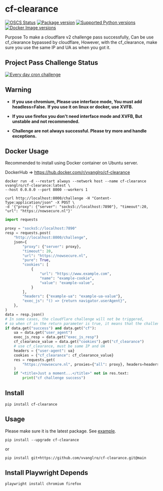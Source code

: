 # cf-clearance

[![OSCS Status](https://www.oscs1024.com/platform/badge/vvanglro/cf_clearance.svg?size=small)](https://www.oscs1024.com/project/vvanglro/cf_clearance?ref=badge_small)
[![Package version](https://img.shields.io/pypi/v/cf_clearance?color=%2334D058&label=pypi%20package)](https://pypi.python.org/pypi/cf_clearance)
[![Supported Python versions](https://img.shields.io/pypi/pyversions/cf_clearance.svg?color=%2334D058)](https://pypi.python.org/pypi/cf_clearance)
[![Docker Image versions](https://img.shields.io/docker/v/vvanglro/cf-clearance?color=%2334D058&label=docker%20version)](https://hub.docker.com/r/vvanglro/cf-clearance)


Purpose To make a cloudflare v2 challenge pass successfully, Can be use cf_clearance bypassed by cloudflare, However, with
the cf_clearance, make sure you use the same IP and UA as when you got it.

## Project Pass Challenge Status
[![Every day cron challenge](https://github.com/vvanglro/cf-clearance/actions/workflows/every_day_cron_challenge.yml/badge.svg)](https://github.com/vvanglro/cf-clearance/actions/workflows/every_day_cron_challenge.yml)

## Warning

- **If you use chromium, Please use interface mode, You must add headless=False.**
**If you use it on linux or docker, use XVFB.**

- **If you use firefox you don't need interface mode and XVFB, But unstable and not recommended.**

- **Challenge are not always successful. Please try more and handle exceptions.**


## Docker Usage

Recommended to install using Docker container on Ubuntu server.

DockerHub => https://hub.docker.com/r/vvanglro/cf-clearance

```shell
docker run -d --restart always --network host --name cf-clearance vvanglro/cf-clearance:latest \
--host 0.0.0.0 --port 8000 --workers 1
```

```shell
curl http://localhost:8000/challenge -H "Content-Type:application/json" -X POST \
-d '{"proxy": {"server": "socks5://localhost:7890"}, "timeout":20, "url": "https://nowsecure.nl"}'
```

```python
import requests

proxy = "socks5://localhost:7890"
resp = requests.post(
    "http://localhost:8000/challenge",
    json={
        "proxy": {"server": proxy},
        "timeout": 20,
        "url": "https://nowsecure.nl",
        "pure": True,
        "cookies": [
            {
                "url": "https://www.example.com",
                "name": "example-cookie",
                "value": "example-value",
            }
        ],
        "headers": {"example-ua": "example-ua-value"},
        "exec_js": "() => {return navigator.userAgent}",
    },
)
data = resp.json()
# In some cases, the cloudflare challenge will not be triggered,
# so when cf in the return parameter is true, it means that the challenge has been encountered.
if data.get("success") and data.get("cf"):
    ua = data.get("user_agent")
    exec_js_resp = data.get("exec_js_resp")
    cf_clearance_value = data.get("cookies").get("cf_clearance")
    # use cf_clearance, must be same IP and UA
    headers = {"user-agent": ua}
    cookies = {"cf_clearance": cf_clearance_value}
    res = requests.get(
        "https://nowsecure.nl", proxies={"all": proxy}, headers=headers, cookies=cookies
    )
    if "<title>Just a moment...</title>" not in res.text:
        print("cf challenge success")
```

## Install

```
pip install cf-clearance
```

## Usage

Please make sure it is the latest package. See [example](https://github.com/vvanglro/cf-clearance/tree/main/example).

```
pip install --upgrade cf-clearance
```
or
```shell
pip install git+https://github.com/vvanglro/cf-clearance.git@main
```

## Install Playwright Depends
```shell
playwright install chromium firefox
```
